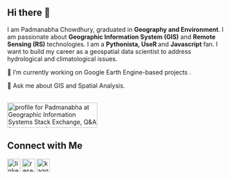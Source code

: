 ## Hi there 👋

<!--
**GOItPadma/GOItPadma** is a ✨ _special_ ✨ repository because its `README.md` (this file) appears on your GitHub profile.

Here are some ideas to get you started:

- 🔭 I’m currently working on ...
- 🌱 I’m currently learning ...
- 👯 I’m looking to collaborate on ...
- 🤔 I’m looking for help with ...
- 💬 Ask me about ...
- 📫 How to reach me: ...
- 😄 Pronouns: ...
- ⚡ Fun fact: ...
-->
I am Padmanabha Chowdhury, graduated in <b>Geography and Environment</b>. I am passionate about <b>Geographic Information System (GIS)</b> and <b>Remote Sensing (RS)</b> technologies.
I am a <b>Pythonista, UseR </b>  and <b>Javascript</b> fan. I want to build my career as a geospatial data scientist to address hydrological and climatological issues. 
<!--My interest lies in the following environmental issues:
<ul>
<li>Coastal Geomorphology</li>
<li>Coastal and Marine Environment</li>
<li>Coastal Processes</li> 
</ul>-->
🔭 I’m currently working on Google Earth Engine-based projects </a>.<br>
<!-- 👯 I’m looking to collaborate on appllying machine learning techniques related to natural hazards<br> !-->
💬 Ask me about GIS and Spatial Analysis. <br>

<br>
<a href="https://gis.stackexchange.com/users/181131/padmanabha"><img src="https://gis.stackexchange.com/users/flair/181131.png?theme=dark" width="208" height="58" alt="profile for Padmanabha at Geographic Information Systems Stack Exchange, Q&amp;A for cartographers, geographers and GIS professionals" title="profile for Padmanabha at Geographic Information Systems Stack Exchange, Q&amp;A for cartographers, geographers and GIS professionals"></a>
<br>

## Connect with Me<br>
[<img src='https://cdn.jsdelivr.net/npm/simple-icons@3.0.1/icons/linkedin.svg' alt='linkedin' height='30'>](https://www.linkedin.com/in/padmanabha-chowdhury-652a17a8/) [<img src='https://cdn.jsdelivr.net/npm/simple-icons@3.0.1/icons/researchgate.svg' alt='researchgate' height='30'>](https://www.researchgate.net/profile/Padmanabha-Chowdhury) [<img src='https://cdn.jsdelivr.net/npm/simple-icons@3.0.1/icons/kaggle.svg' alt='kaggle' height='30'>](https://www.kaggle.com/pnchowdhury)  
